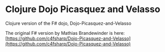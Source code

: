# Clojure Dojo Picasquez and Velasso
Clojure version of the F# dojo, Dojo-Picasquez-and-Velasso

The original F# version by Mathias Brandewinder is here: 
[https://github.com/c4fsharp/Dojo-Picasquez-and-Velasso](https://github.com/c4fsharp/Dojo-Picasquez-and-Velasso)
